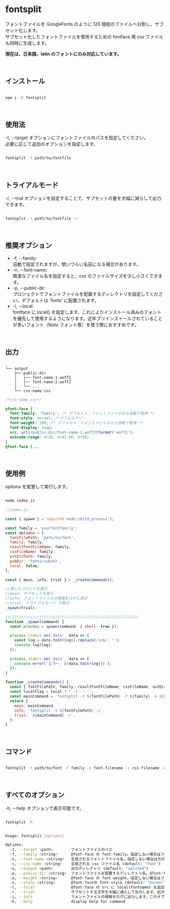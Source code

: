 # fontsplit

フォントファイルを GoogleFonts のように 120 個程のファイルへ分割し、サブセット化します。\
サブセット化したフォントファイルを使用するための fontface 用 css ファイルも同時に生成します。

**現在は、日本語、latin のフォントにのみ対応しています。**

<br />

## インストール

```bash

npm i -D fontsplit

```

<br />

## 使用法

-t, --target オプションにフォントファイルのパスを指定してください。<br />
必要に応じて追加のオプションを指定します。<br />

```bash

fontsplit -t path/to/fontfile

```

<br />

## トライアルモード

-r, --trial オプションを設定することで、サブセットの量を大幅に減らして出力できます。<br />

```bash

fontsplit -t path/to/fontfile -r

```

<br />

## 推奨オプション

- -f, --family: <br />自動で設定されますが、使いづらい名前になる場合があります。<br />
- -n, --font-name: <br />簡潔なファイル名を指定すると、css のファイルサイズを少し小さくできます。<br />
- -p, --public-dir: <br />プロジェクトでフォントファイルを配置するディレクトリを設定してください。デフォルトは 'fonts' に配置されます。<br />
- -l, --local: <br />fontface に local() を設定します。これによりインストール済みのフォントを優先して使用するようになります。近年プリインストールされていることが多いフォント（Noto フォント等）を使う際におすすめです。

<br />

## 出力

```
.
└── output
    ├── public-dir
    │   ├── font-name-1.woff2
    │   ├── font-name-2.woff2
    │   └── ...
    └── css-name.css
```

```css
/*css-name.css*/

@font-face {
  font-family: 'family'; /* デフォルト：フォントファイルから自動で取得 */
  font-style: normal; /*デフォルト*/
  font-weight: 200; /* デフォルト：フォントファイルから自動で取得 */
  font-display: swap;
  src: url(/public-dir/font-name-1.woff2)format('woff2');
  unicode-range: U+2D, U+41-46, U+58;
}
@font-face {...
```

<br />

## 使用例

options を変更して実行します。

```bash

node index.js

```

```javascript
//index.js

const { spawn } = require('node:child_process');

const family = 'yourfontfamily';
const options = {
  fontFilePath: 'path/to/font',
  family: family,
  resultFontFileName: family,
  cssFileName: family,
  outDirPath: family,
  pubDir: 'fonts/subset',
  local: false,
};

const { main, info, trial } = _createCommands();

//渡したコマンドを実行
//main: サブセットを実行
//info: フォントファイルの情報をログに表示
//trial: トライアルモード で実行
_spawn(trial);

///////////////////////////////////////////////////////////
function _spawn(command) {
  const process = spawn(command, { shell: true });

  process.stdout.on('data', data => {
    const log = data.toString().replace(/\n$/, '');
    console.log(log);
  });

  process.stderr.on('data', data => {
    console.error(`エラー: ${data.toString()}`);
  });
}

function _createCommands() {
  const { fontFilePath, family, resultFontFileName, cssFileName, outDirPath, pubDir, local } = options;
  const localFlag = local ? ' -l' : '';
  const mainCommand = `fontsplit -t ${fontFilePath} -f ${family} -n ${resultFontFileName} -c ${cssFileName} -o ${outDirPath} -p ${pubDir}${localFlag}`;
  return {
    main: mainCommand,
    info: `fontsplit -t ${fontFilePath} -i`,
    trial: `${mainCommand} -r`,
  };
}
```

<br />

## コマンド

```bash

fontsplit -t path/to/font -f family -n font-filename -c css-filename -o out-path -p public-dir -l

```

<br />

## すべてのオプション

-h, --help オプションで表示可能です。

```bash

fontsplit -h

```

```bash

Usage: fontsplit [options]

Options:
  -t, --target <path>        フォントファイルのパス
  -f, --family <string>      @font-face の font-family。指定しない場合はフォントファイルから取得します
  -n, --font-name <string>   生成されるフォントファイル名。指定しない場合は元のファイル名を使用します
  -c, --css-name <string>    生成される css ファイル名 (default: "font")
  -o, --output <path>        出力ディレクトリ (default: "splited")
  -p, --public-dir <string>  フォントファイルを配置するディレクトリ名。@font-face の url(/path/fontfile) の path に該当します (default: "fonts")
  -w, --weight <string>      @font-face の font-weight。指定しない場合はフォントファイルから取得します
  -s, --style <string>       @font-faceの font-style (default: "normal")
  -l, --local                @font-face の src に local(fontname) を追加します。fontname はフォントファイルから取得します
  -r, --trial                サブセットする文字を大幅に減らして出力します。出力内容をチェックしたいときに便利です
  -i, --info                 フォントファイルの情報をログに出力します。このオプションを設定しているとサブセット処理はスキップされます。
  -h, --help                 display help for command

```
